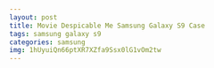 ```yaml
---
layout: post
title: Movie Despicable Me Samsung Galaxy S9 Case
tags: samsung galaxy s9
categories: samsung
img: 1hUyuiQn66ptXR7XZfa9Ssx0lG1vOm2tw
---
```

